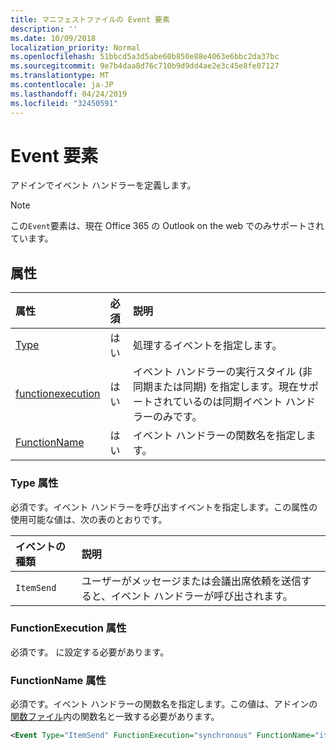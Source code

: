 ```yaml
---
title: マニフェストファイルの Event 要素
description: ''
ms.date: 10/09/2018
localization_priority: Normal
ms.openlocfilehash: 51bbcd5a3d5abe60b850e88e4063e6bbc2da37bc
ms.sourcegitcommit: 9e7b4daa8d76c710b9d9dd4ae2e3c45e8fe07127
ms.translationtype: MT
ms.contentlocale: ja-JP
ms.lasthandoff: 04/24/2019
ms.locfileid: "32450591"
---
```

# <a name="event-element"></a>Event 要素

アドインでイベント ハンドラーを定義します。

> [!NOTE] 
> この`Event`要素は、現在 Office 365 の Outlook on the web でのみサポートされています。

## <a name="attributes"></a>属性

|  属性  |  必須  |  説明  |
|:-----|:-----|:-----|
|  [Type](#type-attribute)  |  はい  | 処理するイベントを指定します。 |
|  [functionexecution](#functionexecution-attribute)  |  はい  | イベント ハンドラーの実行スタイル (非同期または同期) を指定します。現在サポートされているのは同期イベント ハンドラーのみです。 |
|  [FunctionName](#functionname-attribute)  |  はい  | イベント ハンドラーの関数名を指定します。 |

### <a name="type-attribute"></a>Type 属性

必須です。イベント ハンドラーを呼び出すイベントを指定します。この属性の使用可能な値は、次の表のとおりです。

|  イベントの種類  |  説明  |
|:-----|:-----|
|  `ItemSend`  |  ユーザーがメッセージまたは会議出席依頼を送信すると、イベント ハンドラーが呼び出されます。  |

### <a name="functionexecution-attribute"></a>FunctionExecution 属性

必須です。 に設定する必要があります。

### <a name="functionname-attribute"></a>FunctionName 属性

必須です。イベント ハンドラーの関数名を指定します。この値は、アドインの[関数ファイル](functionfile.md)内の関数名と一致する必要があります。

```xml
<Event Type="ItemSend" FunctionExecution="synchronous" FunctionName="itemSendHandler" /> 
```

